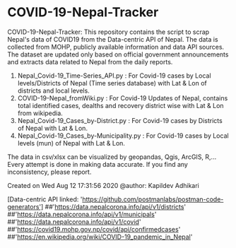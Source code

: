 # COVID-19-Nepal-Tracker
COVID-19-Nepal-Tracker: This repository contains the script to scrap Nepal's data of COVID19 from the Data-centric API of Nepal.
The data is collected from MOHP, publicly available information and data API sources. The dataset are updated only based on official government announcements and extracts data related to Nepal from the daily reports. 

1. Nepal_Covid-19_Time-Series_API.py : For Covid-19 cases by Local levels/Districts of Nepal (Time series database) with Lat & Lon of districts and local levels.
2. COVID-19-Nepal_fromWiki.py : For Covid-19 Updates of Nepal, contains total identified cases, dealths and recovery district wise with Lat & Lon from wikipedia.
3. Nepal_Covid-19_Cases_by-District.py : For Covid-19 cases by Districts of Nepal with Lat & Lon.
4. Nepal_Covid-19_Cases_by-Municipality.py : For Covid-19 cases by Local levels (mun) of Nepal with Lat & Lon.

The data in csv/xlsx can be visualized by geopandas, Qgis, ArcGIS, R,...
Every attempt is done in making data accurate. If you find any inconsistency, please report.

Created on Wed Aug 12 17:31:56 2020
@author: Kapildev Adhikari

[Data-centric API linked: 'https://github.com/postmanlabs/postman-code-generators']
##'https://data.nepalcorona.info/api/v1/districts'
##'https://data.nepalcorona.info/api/v1/municipals'
##'https://data.nepalcorona.info/api/v1/covid'
##'https://covid19.mohp.gov.np/covid/api/confirmedcases'
##'https://en.wikipedia.org/wiki/COVID-19_pandemic_in_Nepal'
